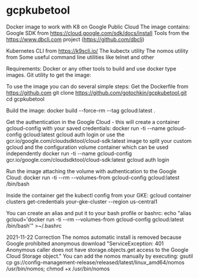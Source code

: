 # gcpkubetool
Docker image to work with K8 on Google Public Cloud
The image contains:
 Google SDK from https://cloud.google.com/sdk/docs/install 
 Tools from the https://www.dbcli.com project (https://github.com/dbcli) 


Kubernetes CLI from https://k9scli.io/
The kubectx utility 
The nomos utility from 
Some useful command line utilities like telnet and other 

Requirements:
Docker or any other tools to build and use docker type images.
Git utility to get the image:


To use the image you can do several simple steps:
Get the Dockerfile from https://github.com
git clone https://github.com/gotochkin/gcpkubetool.git
cd gcpkubetool

Build the image:
docker build --force-rm --tag gcloud:latest .

Get the authentication in the Google Cloud - this will create a container gcloud-config with your saved credentials:
docker run -ti --name gcloud-config gcloud:latest gcloud auth login
or use the gcr.io/google.com/cloudsdktool/cloud-sdk:latest image to split your custom gcloud and the configuration volume container which can be used independently
docker run -ti --name gcloud-config gcr.io/google.com/cloudsdktool/cloud-sdk:latest gcloud auth login

Run the image attaching the volume with authentication to the Google Cloud:
docker run -ti --rm --volumes-from gcloud-config gcloud:latest /bin/bash

Inside the container get the kubectl config from your GKE:
gcloud container clusters get-credentials your-gke-cluster --region us-central1

You can create an alias and put it to your bash profile or bashrc:
echo "alias gcloud='docker run -ti --rm --volumes-from gcloud-config gcloud:latest /bin/bash'" >~/.bashrc

2021-11-22 Correction
The nomos automatic install is removed because Google prohibited anonymous download "ServiceException: 401 Anonymous caller does not have storage.objects.get access to the Google Cloud Storage object."
You can add the nomos manually by executing:
gsutil cp gs://config-management-release/released/latest/linux_amd64/nomos /usr/bin/nomos; chmod +x /usr/bin/nomos
